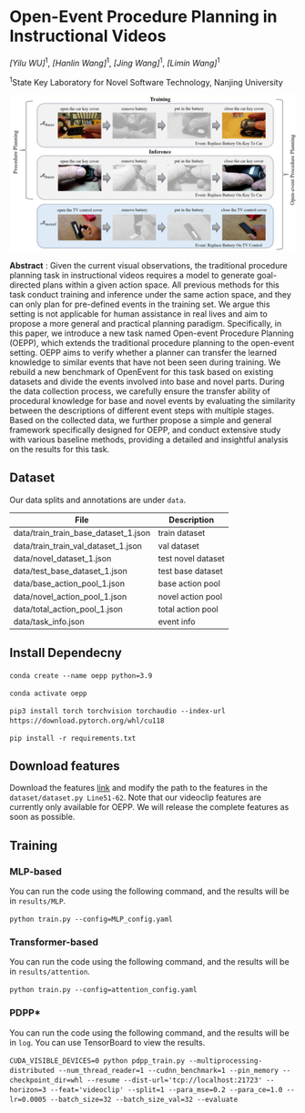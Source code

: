 # Open-Event Procedure Planning in Instructional Videos

*[Yilu WU]*<sup>1</sup>, 
*[Hanlin Wang]*<sup>1</sup>, 
*[Jing Wang]*<sup>1</sup>, 
*[Limin Wang]*<sup>1</sup>

<sup>1</sup>State Key Laboratory for Novel Software Technology, Nanjing University

<p align = "center"> 
<img src="img\\intro-sample.png"  width="600" />
</p>

**Abstract** : Given the current visual observations, the traditional procedure planning task in instructional videos requires a model to generate goal-directed plans within a given action space. 
All previous methods for this task conduct training and inference under the same action space, and they can only plan for pre-defined events in the training set. We argue this setting is not applicable for human assistance in real lives and aim to propose a more general and practical planning paradigm. 
Specifically, in this paper, we introduce a new task named Open-event Procedure Planning (OEPP), which extends the traditional procedure planning to the open-event setting. OEPP aims to verify whether a planner can transfer the learned knowledge to similar events that have not been seen during training. 
We rebuild a new benchmark of OpenEvent for this task based on existing datasets and divide the events involved into base and novel parts. During the data collection process, we carefully ensure the transfer ability of procedural knowledge for base and novel events by evaluating the similarity between the descriptions of different event steps with multiple stages. 
Based on the collected data, we further propose a simple and general framework specifically designed for OEPP, and conduct extensive study with various baseline methods, providing a detailed and insightful analysis on the results for this task.

## Dataset
Our data splits and annotations are under `data`.

| **File**                             | **Description**    |
|--------------------------------------|--------------------|
| data/train_train_base_dataset_1.json | train dataset      |
| data/train_train_val_dataset_1.json  | val dataset        |
| data/novel_dataset_1.json            | test novel dataset |
| data/test_base_dataset_1.json        | test base dataset  |
| data/base_action_pool_1.json         | base action pool   |
| data/novel_action_pool_1.json        | novel action pool  |
| data/total_action_pool_1.json        | total action pool  |
| data/task_info.json                  | event info         |

## Install Dependecny

`conda create --name oepp python=3.9`

`conda activate oepp`

`pip3 install torch torchvision torchaudio --index-url https://download.pytorch.org/whl/cu118`

`pip install -r requirements.txt`

## Download features

Download the features [link](https://drive.google.com/drive/folders/1IKrEnPhIvQhBN-tiIvtn_bG6EtDE8bNs?usp=drive_link)
and modify the path to the features in the `dataset/dataset.py Line51-62`.
Note that our videoclip features are currently only available for OEPP. We will release the complete features as soon as possible.

## Training

### MLP-based 
You can run the code using the following command, and the results will be in `results/MLP`.

`python train.py --config=MLP_config.yaml`

### Transformer-based 

You can run the code using the following command, and the results will be in `results/attention`.

`python train.py --config=attention_config.yaml`

### PDPP*

You can run the code using the following command, and the results will be in `log`. You can use TensorBoard to view the results.

`CUDA_VISIBLE_DEVICES=0 python pdpp_train.py --multiprocessing-distributed --num_thread_reader=1 --cudnn_benchmark=1 --pin_memory --checkpoint_dir=whl --resume --dist-url='tcp://localhost:21723' --horizon=3 --feat='videoclip' --split=1 --para_mse=0.2 --para_ce=1.0 --lr=0.0005 --batch_size=32 --batch_size_val=32 --evaluate`